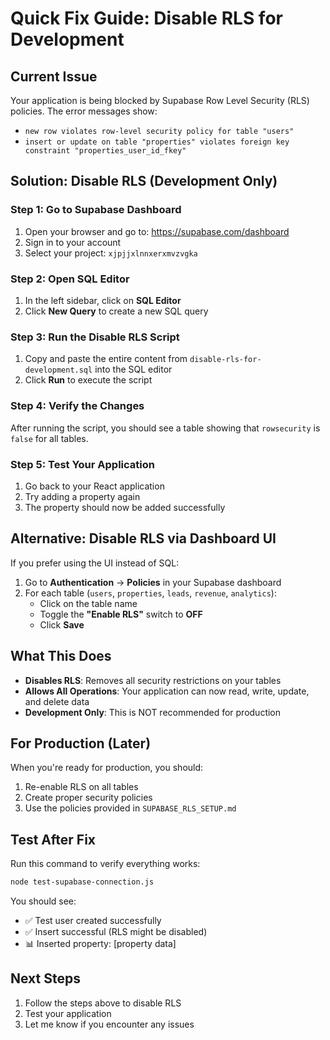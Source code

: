 # Quick Fix Guide: Disable RLS for Development

## Current Issue
Your application is being blocked by Supabase Row Level Security (RLS) policies. The error messages show:
- `new row violates row-level security policy for table "users"`
- `insert or update on table "properties" violates foreign key constraint "properties_user_id_fkey"`

## Solution: Disable RLS (Development Only)

### Step 1: Go to Supabase Dashboard
1. Open your browser and go to: https://supabase.com/dashboard
2. Sign in to your account
3. Select your project: `xjpjjxlnnxerxmvzvgka`

### Step 2: Open SQL Editor
1. In the left sidebar, click on **SQL Editor**
2. Click **New Query** to create a new SQL query

### Step 3: Run the Disable RLS Script
1. Copy and paste the entire content from `disable-rls-for-development.sql` into the SQL editor
2. Click **Run** to execute the script

### Step 4: Verify the Changes
After running the script, you should see a table showing that `rowsecurity` is `false` for all tables.

### Step 5: Test Your Application
1. Go back to your React application
2. Try adding a property again
3. The property should now be added successfully

## Alternative: Disable RLS via Dashboard UI

If you prefer using the UI instead of SQL:

1. Go to **Authentication** → **Policies** in your Supabase dashboard
2. For each table (`users`, `properties`, `leads`, `revenue`, `analytics`):
   - Click on the table name
   - Toggle the **"Enable RLS"** switch to **OFF**
   - Click **Save**

## What This Does
- **Disables RLS**: Removes all security restrictions on your tables
- **Allows All Operations**: Your application can now read, write, update, and delete data
- **Development Only**: This is NOT recommended for production

## For Production (Later)
When you're ready for production, you should:
1. Re-enable RLS on all tables
2. Create proper security policies
3. Use the policies provided in `SUPABASE_RLS_SETUP.md`

## Test After Fix
Run this command to verify everything works:
```bash
node test-supabase-connection.js
```

You should see:
- ✅ Test user created successfully
- ✅ Insert successful (RLS might be disabled)
- 📊 Inserted property: [property data]

## Next Steps
1. Follow the steps above to disable RLS
2. Test your application
3. Let me know if you encounter any issues 